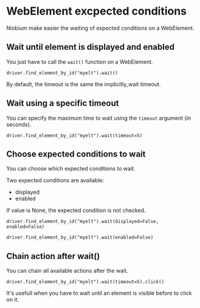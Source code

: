 # WebElement excpected conditions

Niobium make easier the waiting of expected conditions on a WebElement.

## Wait until element is displayed and enabled

You just have to call the `wait()` function on a WebElement. 

    driver.find_element_by_id("myelt").wait()

By default, the timeout is the same the implicitly_wait timeout.

## Wait using a specific timeout

You can specify the maximum time to wait using the `timeout` argument (in seconds).

    driver.find_element_by_id("myelt").wait(timeout=5)

## Choose expected conditions to wait

You can choose which expected conditions to wait. 

Two expected conditions are available: 

  - displayed
  - enabled

If value is None, the expected condition is not checked.

    driver.find_element_by_id("myelt").wait(displayed=False, enabled=False)

    driver.find_element_by_id("myelt").wait(enabled=False)


## Chain action after wait()

You can chain all available actions after the wait.

    driver.find_element_by_id("myelt").wait(timeout=5).click()

It's usefull when you have to wait until an element is visible before to click on it.